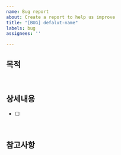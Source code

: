 ```yaml
---
name: Bug report
about: Create a report to help us improve
title: "[BUG] defalut-name"
labels: bug
assignees: ''

---
```


## 목적
>

<br/>

## 상세내용
- [ ]

<br/>

## 참고사항

<br/>
